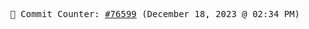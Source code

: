 <p align="center">
    <samp>
        📮 Commit Counter: <a href="https://github.com/Javascript-void0/Javascript-void0/commits/main">#76599</a> (December 18, 2023 @ 02:34 PM)
    </samp>
</p>